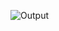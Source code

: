 ![Output](https://user-images.githubusercontent.com/97614700/218038477-37df8463-e951-4021-9341-766e5c2f3e6f.jpg)
